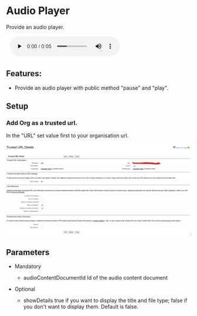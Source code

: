 # Audio Player

Provide an audio player.

<img src="docs/animation.gif"/>

## Features:

- Provide an audio player with public method "pause" and "play".

## Setup

### Add Org as a trusted url.

In the "URL" set value first to your organisation url.

<img src="docs/trustedUrl.png"/>

## Parameters

- Mandatory

  - audioContentDocumentId Id of the audio content document

- Optional

  - showDetails true if you want to display the title and file type; false if you don't want to display them. Default is false.
